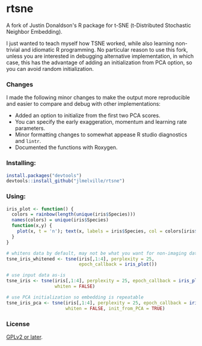 # rtsne

A fork of Justin Donaldson's R package for t-SNE (t-Distributed Stochastic 
Neighbor Embedding).

I just wanted to teach myself how TSNE worked, while also learning non-trivial 
and idiomatic R programming. No particular reason to use this fork, unless you
are interested in debugging alternative implementation, in which case, this
has the advantage of adding an initialization from PCA option, so you can
avoid random initialization.

### Changes

I made the following minor changes to make the output more reproducible and 
easier to compare and debug with other implementations:

* Added an option to initialize from the first two PCA scores.
* You can specify the early exaggeration, momentum and learning rate parameters.
* Minor formatting changes to somewhat appease R studio diagnostics and `lintr`.
* Documented the functions with Roxygen.

### Installing:
```R
install.packages("devtools")
devtools::install_github("jlmelville/rtsne")
```

### Using:
```R
iris_plot <- function() {
  colors = rainbow(length(unique(iris$Species)))
  names(colors) = unique(iris$Species)
  function(x,y) {
    plot(x, t = 'n'); text(x, labels = iris$Species, col = colors[iris$Species])
  }
}

# whitens data by default, may not be what you want for non-imaging data
tsne_iris_whitened <- tsne(iris[,1:4], perplexity = 25, 
                           epoch_callback = iris_plot())

# use input data as-is
tsne_iris <- tsne(iris[,1:4], perplexity = 25, epoch_callback = iris_plot(), 
                  whiten = FALSE)

# use PCA initialization so embedding is repeatable
tsne_iris_pca <- tsne(iris[,1:4], perplexity = 25, epoch_callback = iris_plot(),
                      whiten = FALSE, init_from_PCA = TRUE)
```

### License
[GPLv2 or later](https://www.gnu.org/licenses/gpl-2.0.txt).
